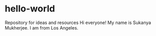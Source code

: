 # hello-world
Repository for ideas and resources 
Hi everyone! My name is Sukanya Mukherjee. I am from Los Angeles.
